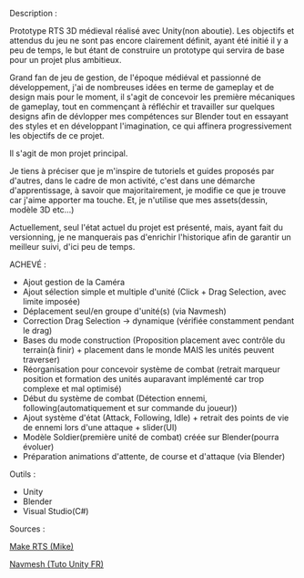 Description : 

Prototype RTS 3D médieval réalisé avec Unity(non aboutie). Les objectifs et attendus du jeu ne sont pas encore clairement définit, ayant été initié il y a peu de temps, le but étant de construire un prototype qui servira de base pour un projet plus ambitieux.

Grand fan de jeu de gestion, de l'époque médiéval et passionné de développement, j'ai de nombreuses idées en terme de gameplay et de design mais pour le moment, il s'agit de concevoir les première mécaniques de gameplay, 
tout en commençant à réfléchir et travailler sur quelques designs afin de dévlopper mes compétences sur Blender tout en essayant des styles et en développant l'imagination, ce qui affinera progressivement les objectifs de ce projet.

Il s'agit de mon projet principal.

Je tiens à préciser que je m'inspire de tutoriels et guides proposés par d'autres, dans le cadre de mon activité, c'est dans une démarche d'apprentissage, à savoir que majoritairement, je modifie 
ce que je trouve car j'aime apporter ma touche. Et, je n'utilise que mes assets(dessin, modèle 3D etc...)

Actuellement, seul l'état actuel du projet est présenté, mais, ayant fait du versionning, je ne manquerais pas d'enrichir l'historique afin de garantir un meilleur suivi, d'ici peu de temps.



ACHEVÉ :

- Ajout gestion de la Caméra
- Ajout sélection simple et multiple d'unité (Click + Drag Selection, avec limite imposée)
- Déplacement seul/en groupe d'unité(s) (via Navmesh)
- Correction Drag Selection -> dynamique (vérifiée constamment pendant le drag)
- Bases du mode construction (Proposition placement avec contrôle du terrain(à finir) + placement dans le monde MAIS les unités peuvent traverser)
- Réorganisation pour concevoir système de combat (retrait marqueur position et formation des unités auparavant implémenté car trop complexe et mal optimisé)
- Début du système de combat (Détection ennemi, following(automatiquement et sur commande du joueur))
- Ajout système d'état (Attack, Following, Idle) + retrait des points de vie de ennemi lors d'une attaque + slider(UI)
- Modèle Soldier(première unité de combat) créée sur Blender(pourra évoluer)
- Préparation animations d'attente, de course et d'attaque (via Blender)

Outils :

- Unity
- Blender
- Visual Studio(C#)


Sources :

[Make RTS (Mike)](https://www.youtube.com/watch?v=-GfdKB_7mrY&list=PLtLToKUhgzwkCRQ9YAOtUIDbDQN5XXVAs)

[Navmesh (Tuto Unity FR)](https://www.youtube.com/watch?v=qOQVxPQ-C5Y&t=489s)
